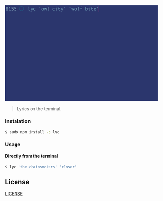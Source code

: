 ![Screencast](https://github.com/solodynamo/ly/blob/master/lyc.gif)






> Lyrics on the terminal.


### Instalation

```sh
$ sudo npm install -g lyc
```


### Usage

#### Directly from the terminal

```sh
$ lyc 'the chainsmokers' 'closer'
```

## License
[LICENSE](https://raw.githubusercontent.com/solodynamo/ly/master/LICENSE)